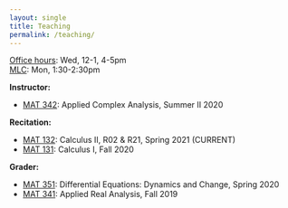 ```yaml
---
layout: single
title: Teaching
permalink: /teaching/
---
```


[Office hours](https://stonybrook.zoom.us/j/5646113117): Wed, 12-1, 4-5pm   
[MLC](http://www.math.stonybrook.edu/mlc/center-hours.html): Mon, 1:30-2:30pm   

**Instructor:**   
* [MAT 342](/teaching/mat342-summer20): Applied Complex Analysis, Summer II 2020   

**Recitation:**
* [MAT 132](https://www.math.stonybrook.edu/MAT132): Calculus II, R02 & R21, Spring 2021 (CURRENT)
* [MAT 131](https://www.math.stonybrook.edu/MAT131): Calculus I, Fall 2020

**Grader:**   
* [MAT 351](https://you.stonybrook.edu/aerchenko/teaching/mat-351/): Differential Equations: Dynamics and Change, Spring 2020   
* [MAT 341](http://www.math.stonybrook.edu/~xiu/MATH341.html): Applied Real Analysis, Fall 2019   
